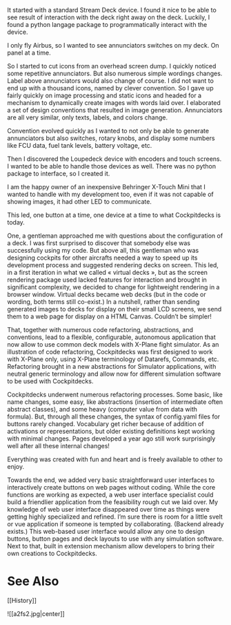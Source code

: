 It started with a standard Stream Deck device. I found it nice to be able to see result of interaction with the deck right away on the deck. Luckily, I found a python langage package to programmatically interact with the device.

I only fly Airbus, so I wanted to see annunciators switches on my deck. On panel at a time.

So I started to cut icons from an overhead screen dump. I quickly noticed some repetitive annunciators. But also numerous simple wordings changes. Label above annunciators would also change of course. I did not want to end up with a thousand icons, named by clever convention. So I gave up fairly quickly on image processing and static icons and headed for a mechanism to dynamically create images with words laid over. I elaborated a set of design conventions that resulted in image generation. Annunciators are all very similar, only texts, labels, and colors change.

Convention evolved quickly as I wanted to not only be able to generate annunciators but also switches, rotary knobs, and display some numbers like FCU data, fuel tank levels, battery voltage, etc.

Then I discovered the Loupedeck device with encoders and touch screens. I wanted to be able to handle those devices as well. There was no python package to interface, so I created it.

I am the happy owner of an inexpensive Behringer X-Touch Mini that I wanted to handle with my development too, even if it was not capable of showing images, it had other LED to communicate.

This led, one button at a time, one device at a time to what Cockpitdecks is today.

One, a gentleman approached me with questions about the configuration of a deck. I was first surprised to discover that somebody else was successfully using my code. But above all, this gentleman who was designing cockpits for other aircrafts needed a way to speed up its development process and suggested rendering decks on screen. This led, in a first iteration in what we called « virtual decks », but as the screen rendering package used lacked features for interaction and brought in significant complexity, we decided to change for lightweight rendering in a browser window. Virtual decks became web decks (but in the code or wording, both terms still co-exist.) In a nutshell, rather than sending generated images to decks for display on their small LCD screens, we send them to a web page for display on a HTML Canvas. Couldn’t be simpler!

That, together with numerous code refactoring, abstractions, and conventions, lead to a flexible, configurable, autonomous application that now allow to use common deck models with X-Plane fight simulator. As an illustration of code refactoring, Cockpitdecks was first designed to work with X-Plane only, using X-Plane terminology of Datarefs, Commands, etc. Refactoring brought in a new abstractions for Simulator applications, with neutral generic terminology and allow now for different simulation software to be used with Cockpitdecks.

Cockpitdecks underwent numerous refactoring processes. Some basic, like name changes, some easy, like abstractions (insertion of intermediate often abstract classes), and some heavy (computer value from data with formula). But, through all these changes, the syntax of config.yaml files for buttons rarely changed. Vocabulary get richer because of addition of activations or representations, but older existing definitions kept working with minimal changes. Pages developed a year ago still work surprisingly well after all these internal changes!

Everything was created with fun and heart and is freely available to other to enjoy.

Towards the end, we added very basic straightforward user interfaces to interactively create buttons on web pages without coding. While the core functions are working as expected, a web user interface specialist could build a friendlier application from the feasibility rough cut we laid over. My knowledge of web user interface disappeared over time as things were getting highly specialized and refined. I’m sure there is room for a little svelt or vue application if someone is tempted by collaborating. (Backend already exists.) This web-based user interface would allow any one to design buttons, button pages and deck layouts to use with any simulation software. Next to that, built in extension mechanism allow developers to bring their own creations to Cockpitdecks.

# See Also

[[History]]

![[a2fs2.jpg|center]]
